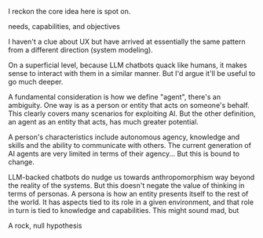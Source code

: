 


I reckon the core idea here is spot on. 

needs, capabilities, and objectives

I haven't a clue about UX but have arrived at essentially the same pattern from a different direction (system modeling).

On a superficial level, because LLM chatbots quack like humans, it makes sense to interact with them in a similar manner. But I'd argue it'll be useful to go much deeper. 

A fundamental consideration is how we define "agent", there's an ambiguity. One way is as a person or entity that acts on someone's behalf. This clearly covers many scenarios for exploiting AI. But the other definition, an agent as an entity that acts, has much greater potential.

A person's characteristics include autonomous agency, knowledge and skills and the ability to communicate with others. The current generation of AI agents are very limited in terms of their agency... But this is bound to change.

LLM-backed chatbots do nudge us towards anthropomorphism way beyond the reality of the systems. But this doesn't negate the value of thinking in terms of personas. A persona is how an entity presents itself to the rest of the world. It has aspects tied to its role in a given environment, and that role in turn is tied to knowledge and capabilities.
This might sound mad, but 

A rock, null hypothesis
